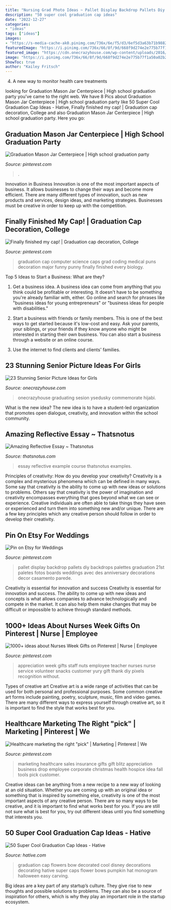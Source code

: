 ```yaml
---
title: "Nursing Grad Photo Ideas ~ Pallet Display Backdrop Pallets Diy Backdrops Palettes Graduation 21st Paletes Fotos Boards Weddings Avec Des Anniversary Decorations Decor Casamento Parede"
description: "50 super cool graduation cap ideas"
date: "2022-12-27"
categories:
- "ideas"
tags: ["ideas"]
images:
- "https://s-media-cache-ak0.pinimg.com/736x/6e/f5/d3/6ef5d3a63b71b988223618c9fd7b2a74.jpg"
featuredImage: "https://i.pinimg.com/736x/66/8f/9d/668f9d274e2e775b77f1a50a02b27972.jpg"
featured_image: "https://cdn.onecrazyhouse.com/wp-content/uploads/2016/08/im-done-pose-682x1024.jpg"
image: "https://i.pinimg.com/736x/66/8f/9d/668f9d274e2e775b77f1a50a02b27972.jpg"
ShowToc: true
author: "Kailey Fritsch"
---
```



4. A new way to monitor health care treatments

	

		
looking for Graduation Mason Jar Centerpiece | High school graduation party you've came to the right web. We have 8 Pics about Graduation Mason Jar Centerpiece | High school graduation party like 50 Super Cool Graduation Cap Ideas - Hative, Finally finished my cap! | Graduation cap decoration, College and also Graduation Mason Jar Centerpiece | High school graduation party. Here you go:
		
    
## Graduation Mason Jar Centerpiece | High School Graduation Party

<img loading=lazy src="https://i.pinimg.com/736x/66/8f/9d/668f9d274e2e775b77f1a50a02b27972.jpg" onerror="this.onerror=null;this.src='https://tse3.mm.bing.net/th?id=OIP.E0VmULA47m36wmINAZ9J8wHaJ3&amp;pid=15.1';" alt="Graduation Mason Jar Centerpiece | High school graduation party">

_Source: pinterest.com_

>. 

	

Innovation in Business
Innovation is one of the most important aspects of business. It allows businesses to change their ways and become more efficient. There are many different types of innovation, such as new products and services, design ideas, and marketing strategies. Businesses must be creative in order to keep up with the competition.

    
## Finally Finished My Cap! | Graduation Cap Decoration, College

<img loading=lazy src="https://i.pinimg.com/736x/7b/f8/13/7bf8137ff0e3d299b39dd172a70716ef--computer-science-graduation-cap-graduation-caps.jpg" onerror="this.onerror=null;this.src='https://tse3.mm.bing.net/th?id=OIP.TNdk5dmrwdsuO7Z0TkioDwHaJ3&amp;pid=15.1';" alt="Finally finished my cap! | Graduation cap decoration, College">

_Source: pinterest.com_

>graduation cap computer science caps grad coding medical puns decoration major funny punny finally finished every biology. 

	

Top 5 Ideas to Start a Business: What are they?
1. Get a business idea. A business idea can come from anything that you think could be profitable or interesting. It doesn't have to be something you're already familiar with, either. Go online and search for phrases like "business ideas for young entrepreneurs" or "business ideas for people with disabilities."
2. Start a business with friends or family members. This is one of the best ways to get started because it's low-cost and easy. Ask your parents, your siblings, or your friends if they know anyone who might be interested in starting their own business. You can also start a business through a website or an online course.

3. Use the internet to find clients and clients' families.

    
## 23 Stunning Senior Picture Ideas For Girls

<img loading=lazy src="https://cdn.onecrazyhouse.com/wp-content/uploads/2016/08/im-done-pose-682x1024.jpg" onerror="this.onerror=null;this.src='https://tse4.mm.bing.net/th?id=OIP.SXjYwQxXzHOD-qKXEz1M_AHaLH&amp;pid=15.1';" alt="23 Stunning Senior Picture Ideas for Girls">

_Source: onecrazyhouse.com_

>onecrazyhouse graduating sesion ysedusky commemorate hijabi. 

	

What is the new idea?
The new idea is to have a student-led organization that promotes open dialogue, creativity, and innovation within the school community.

    
## Amazing Reflective Essay ~ Thatsnotus

<img loading=lazy src="https://www.thatsnotus.com/g/001-essay-example-reflective-course-1024x1687.jpg" onerror="this.onerror=null;this.src='https://tse4.mm.bing.net/th?id=OIP.ebvTObweaInWF4WGfKidOAHaMM&amp;pid=15.1';" alt="Amazing Reflective Essay ~ Thatsnotus">

_Source: thatsnotus.com_

>essay reflective example course thatsnotus examples. 

	

Principles of creativity: How do you develop your creativity?
Creativity is a complex and mysterious phenomena which can be defined in many ways. Some say that creativity is the ability to come up with new ideas or solutions to problems. Others say that creativity is the power of imagination and creativity encompasses everything that goes beyond what we can see or experience. Creative individuals are often able to take things they have seen or experienced and turn them into something new and/or unique. There are a few key principles which any creative person should follow in order to develop their creativity.

    
## Pin On Etsy For Weddings

<img loading=lazy src="https://i.pinimg.com/736x/c1/4d/97/c14d970600be70fac2a98a44321fe479.jpg" onerror="this.onerror=null;this.src='https://tse4.mm.bing.net/th?id=OIP.sYT4WednT0Dm8nt7-oMTagHaLH&amp;pid=15.1';" alt="Pin on Etsy for Weddings">

_Source: pinterest.com_

>pallet display backdrop pallets diy backdrops palettes graduation 21st paletes fotos boards weddings avec des anniversary decorations decor casamento parede. 

	

Creativity is essential for innovation and success
Creativity is essential for innovation and success. The ability to come up with new ideas and concepts is what allows companies to advance technologically and compete in the market. It can also help them make changes that may be difficult or impossible to achieve through standard methods.

    
## 1000+ Ideas About Nurses Week Gifts On Pinterest | Nurse | Employee

<img loading=lazy src="https://i.pinimg.com/736x/14/d1/89/14d189eabe97bf57fe5ff5d1e867d910--nurses-week-gifts-staff-gifts.jpg" onerror="this.onerror=null;this.src='https://tse1.mm.bing.net/th?id=OIP.9okNUpsp5_uubeKYB0T_NAHaJ3&amp;pid=15.1';" alt="1000+ ideas about Nurses Week Gifts on Pinterest | Nurse | Employee">

_Source: pinterest.com_

>appreciation week gifts staff nuts employee teacher nurses nurse service volunteer snacks customer yury gift thank diy pixels recognition without. 

	

Types of creative art
Creative art is a wide range of activities that can be used for both personal and professional purposes. Some common creative art forms include painting, poetry, sculpture, music, film and video games. There are many different ways to express yourself through creative art, so it is important to find the style that works best for you.

    
## Healthcare Marketing The Right &quot;pick&quot; | Marketing | Pinterest | We

<img loading=lazy src="https://s-media-cache-ak0.pinimg.com/736x/6e/f5/d3/6ef5d3a63b71b988223618c9fd7b2a74.jpg" onerror="this.onerror=null;this.src='https://tse3.mm.bing.net/th?id=OIP.OzBme_hkfHxAQKxgPv3MNwHaJ3&amp;pid=15.1';" alt="Healthcare marketing the right &quot;pick&quot; | Marketing | Pinterest | We">

_Source: pinterest.com_

>marketing healthcare sales insurance gifts gift blitz appreciation business drop employee corporate christmas health hospice idea fall tools pick customer. 

	

Creative ideas can be anything from a new recipe to a new way of looking at an old situation. Whether you are coming up with an original idea or something that is inspired by something else, creativity is one of the most important aspects of any creative person. There are so many ways to be creative, and it is important to find what works best for you. If you are still not sure what is best for you, try out different ideas until you find something that interests you.

    
## 50 Super Cool Graduation Cap Ideas - Hative

<img loading=lazy src="https://hative.com/wp-content/uploads/2016/04/graduation-caps/48-super-cool-graduation-cap-ideas.jpg" onerror="this.onerror=null;this.src='https://tse3.mm.bing.net/th?id=OIP.LBmAJ40JpyeS92EdPJnaxQHaLH&amp;pid=15.1';" alt="50 Super Cool Graduation Cap Ideas - Hative">

_Source: hative.com_

>graduation cap flowers bow decorated cool disney decorations decorating hative super caps flower bows pumpkin hat monogram halloween easy carving. 

	

Big ideas are a key part of any startup’s culture. They give rise to new thoughts and possible solutions to problems. They can also be a source of inspiration for others, which is why they play an important role in the startup ecosystem.

